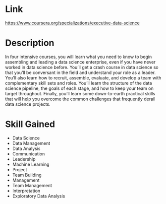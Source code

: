 # Link
https://www.coursera.org/specializations/executive-data-science

# Description

In four intensive courses, you will learn what you need to know to begin assembling and leading a data science enterprise, even if you have never worked in data science before. You’ll get a crash course in data science so that you’ll be conversant in the field and understand your role as a leader. You’ll also learn how to recruit, assemble, evaluate, and develop a team with complementary skill sets and roles. You’ll learn the structure of the data science pipeline, the goals of each stage, and how to keep your team on target throughout. Finally, you’ll learn some down-to-earth practical skills that will help you overcome the common challenges that frequently derail data science projects.

# Skill Gained
- Data Science
- Data Management
- Data Analysis
- Communication
- Leadership
- Machine Learning
- Project
- Team Building
- Management
- Team Management
- Interpretation
- Exploratory Data Analysis
